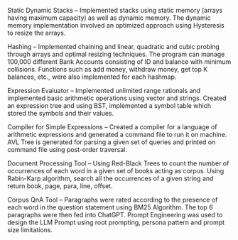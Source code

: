 Static Dynamic Stacks – Implemented stacks using static memory (arrays having maximum capacity) as well as dynamic memory. The dynamic memory implementation involved an optimized approach using Hysteresis to resize the arrays.


Hashing – Implemented chaining and linear, quadratic and cubic probing through arrays and optimal resizing techniques. The program can manage 100,000 different Bank Accounts consisting of ID and balance with minimum collisions. Functions such as add money, withdraw money, get top K balances, etc., were also implemented for each hashmap.

  
Expression Evaluator – Implemented unlimited range rationals and implemented basic arithmetic operations using vector and strings. Created an expression tree and using BST, implemented a symbol table which stored the symbols and their values.


Compiler for Simple Expressions – Created a compiler for a language of arithmetic expressions and generated a command file to run it on machine. AVL Tree is generated for parsing a given set of queries and printed on command file using post-order traversal.


Document Processing Tool – Using Red-Black Trees to count the number of occurrences of each word in a given set of books acting as corpus. Using Rabin-Karp algorithm, search all the occurrences of a given string and return book, page, para, line, offset.


Corpus QnA Tool – Paragraphs were rated according to the presence of each word in the question statement using BM25 Algorithm. The top 6 paragraphs were then fed into ChatGPT. Prompt Engineering was used to design the LLM Prompt using root prompting, persona pattern and prompt size limitations.
